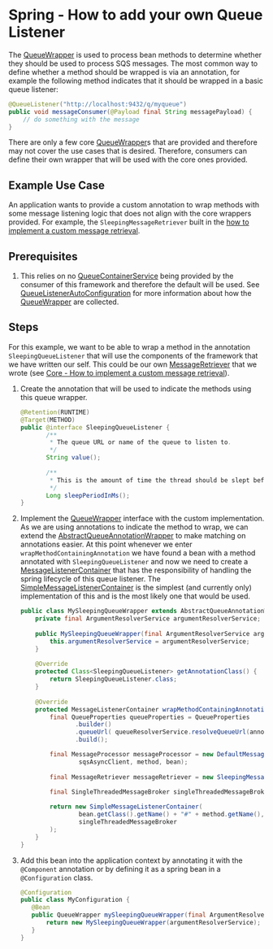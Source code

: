 # Spring - How to add your own Queue Listener
The [QueueWrapper](../../../java-dynamic-sqs-listener-spring/java-dynamic-sqs-listener-spring-api/src/main/java/com/jashmore/sqs/spring/QueueWrapper.java) is
used to process bean methods to determine whether they should be used to process SQS messages. The most common way to define whether a method should be wrapped
is via an annotation, for example the following method indicates that it should be wrapped in a basic queue listener:

```java
@QueueListener("http://localhost:9432/q/myqueue")
public void messageConsumer(@Payload final String messagePayload) {
    // do something with the message
}
```

There are only a few core [QueueWrapper](../../../java-dynamic-sqs-listener-spring/java-dynamic-sqs-listener-spring-api/src/main/java/com/jashmore/sqs/spring/QueueWrapper.java)s
that are provided and therefore may not cover the use cases that is desired. Therefore, consumers can define their own wrapper that will be used with the
core ones provided.

## Example Use Case
An application wants to provide a custom annotation to wrap methods with some message listening logic that does not align with the core wrappers provided. For
example, the `SleepingMessageRetriever` built in the [how to implement a custom message retrieval](../core/core-how-to-implement-a-custom-message-retrieval.md).

## Prerequisites
1. This relies on no [QueueContainerService](../../../java-dynamic-sqs-listener-spring/java-dynamic-sqs-listener-spring-api/src/main/java/com/jashmore/sqs/spring/QueueContainerService.java)
being provided by the consumer of this framework and therefore the default will be used. See
[QueueListenerAutoConfiguration](../../../java-dynamic-sqs-listener-spring/java-dynamic-sqs-listener-spring-starter/src/main/java/com/jashmore/sqs/spring/config/QueueListenerConfiguration.java)
for more information about how the [QueueWrapper](../../../java-dynamic-sqs-listener-spring/java-dynamic-sqs-listener-spring-api/src/main/java/com/jashmore/sqs/spring/QueueWrapper.java)
are collected.

## Steps
For this example, we want to be able to wrap a method in the annotation `SleepingQueueListener` that will use the components of the framework that we have written
our self. This could be our own [MessageRetriever](../../../java-dynamic-sqs-listener-api/src/main/java/com/jashmore/sqs/retriever/MessageRetriever.java) that
we wrote (see [Core - How to implement a custom message retrieval](../core/core-how-to-implement-a-custom-message-retrieval.md)).

1. Create the annotation that will be used to indicate the methods using this queue wrapper.
    ```java
    @Retention(RUNTIME)
    @Target(METHOD)
    public @interface SleepingQueueListener {
           /**
            * The queue URL or name of the queue to listen to.
            */  
           String value();
        
           /**
            * This is the amount of time the thread should be slept before actually retrieving the message.
            */
           Long sleepPeriodInMs();
    }
    ```
1. Implement the [QueueWrapper](../../../java-dynamic-sqs-listener-spring/java-dynamic-sqs-listener-spring-api/src/main/java/com/jashmore/sqs/spring/QueueWrapper.java)
interface with the custom implementation. As we are using annotations to indicate the method to wrap, we can extend the
[AbstractQueueAnnotationWrapper](../../../java-dynamic-sqs-listener-spring/java-dynamic-sqs-listener-spring-starter/src/main/java/com/jashmore/sqs/spring/AbstractQueueAnnotationWrapper.java)
to make matching on annotations easier. At this point whenever we enter `wrapMethodContainingAnnotation` we have found a bean with a method
annotated with `SleepingQueueListener` and now we need to create a
[MessageListenerContainer](../../../java-dynamic-sqs-listener-spring/java-dynamic-sqs-listener-spring-api/src/main/java/com/jashmore/sqs/spring/container/MessageListenerContainer.java)
that has the responsibility of handling the spring lifecycle of this queue listener. The
[SimpleMessageListenerContainer](../../../java-dynamic-sqs-listener-spring/java-dynamic-sqs-listener-spring-starter/src/main/java/com/jashmore/sqs/spring/container/SimpleMessageListenerContainer.java)
is the simplest (and currently only) implementation of this and is the most likely one that would be used.
    ```java
    public class MySleepingQueueWrapper extends AbstractQueueAnnotationWrapper<SleepingQueueListener> {
        private final ArgumentResolverService argumentResolverService;
     
        public MySleepingQueueWrapper(final ArgumentResolverService argumentResolverService) {   
            this.argumentResolverService = argumentResolverService;
        }
     
        @Override
        protected Class<SleepingQueueListener> getAnnotationClass() {
            return SleepingQueueListener.class;
        }
     
        @Override
        protected MessageListenerContainer wrapMethodContainingAnnotation(final Object bean, final Method method, final SleepingQueueListener annotation) {
            final QueueProperties queueProperties = QueueProperties
                   .builder()
                   .queueUrl( queueResolverService.resolveQueueUrl(annotation.value()))
                   .build();
    
            final MessageProcessor messageProcessor = new DefaultMessageProcessor(argumentResolverService, queueProperties,
                    sqsAsyncClient, method, bean);
            
            final MessageRetriever messageRetriever = new SleepingMessageRetriever(sqsAsyncClient, queueProperties, annotation.sleepPeriodInMs())
    
            final SingleThreadedMessageBroker singleThreadedMessageBroker = new SingleThreadedMessageBroker(messageRetriever, messageProcessor);
            
            return new SimpleMessageListenerContainer(
                    bean.getClass().getName() + "#" + method.getName(),
                    singleThreadedMessageBroker
            );      
        }
    }
    ```
1. Add this bean into the application context by annotating it with the `@Component` annotation or by defining it as a spring bean in a `@Configuration` class.
     ```java
     @Configuration
     public class MyConfiguration {
        @Bean
        public QueueWrapper mySleepingQueueWrapper(final ArgumentResolverService argumentResolverService) {
            return new MySleepingQueueWrapper(argumentResolverService); 
        }
     }
     ``` 